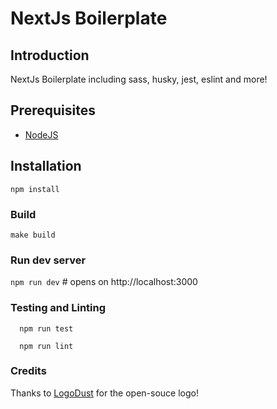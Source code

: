 # NextJs Boilerplate

## Introduction

NextJs Boilerplate including sass, husky, jest, eslint and more!

## Prerequisites

- [NodeJS](https://nodejs.org/en/download/)

## Installation

`npm install`

### Build

`make build`

### Run dev server

`npm run dev` # opens on http://localhost:3000

### Testing and Linting

```shell script
  npm run test
```

```shell script
  npm run lint
```

### Credits

Thanks to [LogoDust](https://logodust.com/) for the open-souce logo!
 
